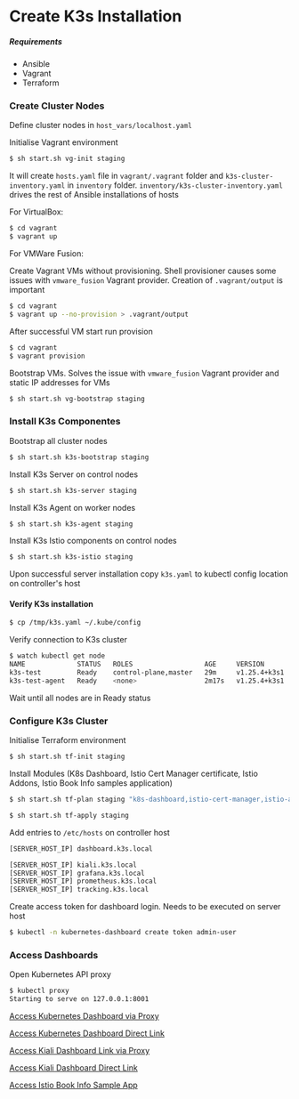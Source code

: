 # Create K3s Installation

##### Requirements

- Ansible
- Vagrant
- Terraform

### Create Cluster Nodes

Define cluster nodes in `host_vars/localhost.yaml`

Initialise Vagrant environment

```bash
$ sh start.sh vg-init staging
```
It will create `hosts.yaml` file in `vagrant/.vagrant` folder and `k3s-cluster-inventory.yaml` in `inventory` folder. `inventory/k3s-cluster-inventory.yaml` drives the rest of Ansible installations of hosts

For VirtualBox:
```bash
$ cd vagrant
$ vagrant up
```

For VMWare Fusion:

Create Vagrant VMs without provisioning. Shell provisioner causes some issues with `vmware_fusion` Vagrant provider. Creation of `.vagrant/output` is important

```bash
$ cd vagrant
$ vagrant up --no-provision > .vagrant/output
```

After successful VM start run provision

```bash
$ cd vagrant
$ vagrant provision
```

Bootstrap VMs. Solves the issue with `vmware_fusion` Vagrant provider and static IP addresses for VMs

```bash
$ sh start.sh vg-bootstrap staging
```

### Install K3s Componentes

Bootstrap all cluster nodes

```bash
$ sh start.sh k3s-bootstrap staging
```

Install K3s Server on control nodes

```bash
$ sh start.sh k3s-server staging
```

Install K3s Agent on worker nodes

```bash
$ sh start.sh k3s-agent staging
```

Install K3s Istio components on control nodes

```bash
$ sh start.sh k3s-istio staging
```

Upon successful server installation copy `k3s.yaml` to kubectl config location on controller's host

#### Verify K3s installation

```bash
$ cp /tmp/k3s.yaml ~/.kube/config
```

Verify connection to K3s cluster

```bash
$ watch kubectl get node
NAME             STATUS   ROLES                  AGE     VERSION
k3s-test         Ready    control-plane,master   29m     v1.25.4+k3s1
k3s-test-agent   Ready    <none>                 2m17s   v1.25.4+k3s1
```
Wait until all nodes are in Ready status

### Configure K3s Cluster

Initialise Terraform environment

```bash
$ sh start.sh tf-init staging
```

Install Modules (K8s Dashboard, Istio Cert Manager certificate, Istio Addons, Istio Book Info samples application)

```bash
$ sh start.sh tf-plan staging "k8s-dashboard,istio-cert-manager,istio-addons,istio-bookinfo"

$ sh start.sh tf-apply staging
```
Add entries to `/etc/hosts` on controller host
```bash
[SERVER_HOST_IP] dashboard.k3s.local

[SERVER_HOST_IP] kiali.k3s.local
[SERVER_HOST_IP] grafana.k3s.local
[SERVER_HOST_IP] prometheus.k3s.local
[SERVER_HOST_IP] tracking.k3s.local
```

Create access token for dashboard login. Needs to be executed on server host

```bash
$ kubectl -n kubernetes-dashboard create token admin-user
```

### Access Dashboards

Open Kubernetes API proxy

```bash
$ kubectl proxy
Starting to serve on 127.0.0.1:8001
```
[Access Kubernetes Dashboard via Proxy](http://localhost:8001/api/v1/namespaces/kubernetes-dashboard/services/https:kubernetes-dashboard:/proxy/#!/login)

[Access Kubernetes Dashboard Direct Link](https://dashboard.k3s.local)

[Access Kiali Dashboard Link via Proxy](http://localhost:8001/api/v1/namespaces/istio-system/services/kiali:20001/proxy/kiali)

[Access Kiali Dashboard Direct Link](https://kiali.k3s.local)

[Access Istio Book Info Sample App](http://k3s.local/productpage)